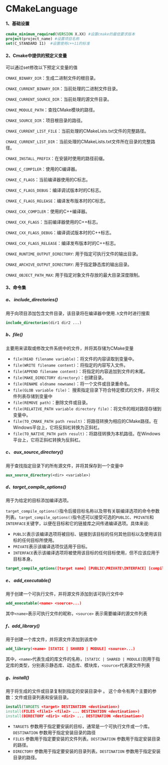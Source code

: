 # CMakeLanguage

#### 1、基础设置

```cmake
cmake_minimum_required(VERSION X.XX) #设置cmake的最低要求版本
project(project_name) #设置项目名称
set(C_STANDARD 11)  #设置使用c++11的标准
```

#### 2、Cmake中提供的预定义变量

可以通过set修改以下预定义变量的值

`CMAKE_BINARY_DIR`：生成二进制文件的根目录。

`CMAKE_CURRENT_BINARY_DIR`：当前处理的二进制文件目录。

`CMAKE_CURRENT_SOURCE_DIR`：当前处理的源文件目录。

`CMAKE_MODULE_PATH`：查找CMake模块的路径。

`CMAKE_SOURCE_DIR`：项目根目录的路径。

`CMAKE_CURRENT_LIST_FILE`：当前处理的CMakeLists.txt文件的完整路径。

`CMAKE_CURRENT_LIST_DIR`：当前处理的CMakeLists.txt文件所在目录的完整路径。

`CMAKE_INSTALL_PREFIX`：在安装时使用的路径前缀。

`CMAKE_C_COMPILER`：使用的C编译器。

`CMAKE_C_FLAGS`：当前编译器使用的C标志。

`CMAKE_C_FLAGS_DEBUG`：编译调试版本时的C标志。

`CMAKE_C_FLAGS_RELEASE`：编译发布版本时的C标志。

`CMAKE_CXX_COMPILER`：使用的C++编译器。

`CMAKE_CXX_FLAGS`：当前编译器使用的C++标志。

`CMAKE_CXX_FLAGS_DEBUG`：编译调试版本时的C++标志。

`CMAKE_CXX_FLAGS_RELEASE`：编译发布版本时的C++标志。

`CMAKE_RUNTIME_OUTPUT_DIRECTORY`: 用于指定可执行文件的输出目录。 

`CMAKE_ARCHIVE_OUTPUT_DIRECTORY`: 用于指定静态库的输出目录。 

`CMAKE_OBJECT_PATH_MAX`: 用于指定对象文件存放的最大目录深度限制。 

#### 3、命令集

##### a、 include_directories()

用于向项目添加包含文件目录，该目录将在编译器中使用`.h`文件时进行搜索 

```cmake
include_directories(dir1 dir2 ...)
```

##### b、file()

主要用来读取或修改文件系统中的文件，并将其存储为CMake变量 

- `file(READ filename variable)`：将文件的内容读取到变量中。
- `file(WRITE filename content)`：将指定的内容写入文件。
- `file(APPEND filename content)`：将指定的内容追加到文件的末尾。
- `file(MAKE_DIRECTORY directory)`：创建目录。
- `file(RENAME oldname newname)`：将一个文件或目录重命名。
- `file(GLOB variable file)`： 搜索指定目录下符合特定模式的文件，并将文件列表存储到变量中 
- `file(REMOVE path)`：删除文件或目录。
- `file(RELATIVE_PATH variable directory file)`：将文件的相对路径存储到变量中。
- `file(TO_CMAKE_PATH path result)`：将路径转换为相应的CMake路径。在Windows平台上，它将反斜杠转换为正斜杠。
- `file(TO_NATIVE_PATH path result)`：将路径转换为本机路径。在Windows平台上，它将正斜杠转换为反斜杠。

##### c、 aux_source_directory() 

 用于查找指定目录下的所有源文件，并将其保存到一个变量中 

```cmake
aux_source_directory(<dir> <variable>)
```

##### d、target_compile_options()

用于为给定的目标添加编译选项。

`target_compile_options()`指令后接目标名称以及带有关联编译选项的命令参数列表。`target_compile_options()`指令还可以接受可选的`PUBLIC`、`PRIVATE`和`INTERFACE`关键字，以便在目标和它的链接库之间传递编译选项。具体来说:

- `PUBLIC`表示该编译选项将被目标、链接到该目标的任何其他目标以及使用该目标的任何目标所使用。
- `PRIVATE`表示该编译选项仅适用于目标。
- `INTERFACE`表示该编译选项将被使用该目标的任何目标使用，但不应该应用于目标本身。

```cmake
target_compile_options([target name] [PUBLIC\PRIVATE\INTERFACE] [compile option])
```

##### e、 add_executable() 

 用于创建一个可执行文件，并将源文件添加到该可执行文件中 

```cmake
add_executable(<name> <source>...)
```

其中`<name>`表示可执行文件的昵称，`<source>` 表示需要编译的源文件列表 

##### f、add_library()

用于创建一个库文件，并将源文件添加到该库中

```cmake
add_library(<name> [STATIC | SHARED | MODULE] <source>...)
```

其中，`<name>`代表生成的库文件的名称，`[STATIC | SHARED | MODULE]`则用于指定库的类型，分别表示静态库、动态库、模块库，`<source>`代表源文件列表

##### g、install()

 用于将生成的文件或目录复制到指定的安装目录中 。 这个命令有两个主要的参数：文件或目录列表和安装目录。 

```cmake
install(TARGETS <target> DESTINATION <destination>)
install(FILES <file1> <file2> ... DESTINATION <destination>)
install(DIRECTORY <dir1> <dir2> ... DESTINATION <destination>)
```

- `TARGETS` 参数用于指定要安装的目标，通常是一个可执行文件或一个库。`DESTINATION` 参数用于指定安装目录的路径 
- `FILES` 参数用于指定要安装的文件列表。`DESTINATION` 参数用于指定安装目录的路径。
- `DIRECTORY` 参数用于指定要安装的目录列表。`DESTINATION` 参数用于指定安装目录的路径。